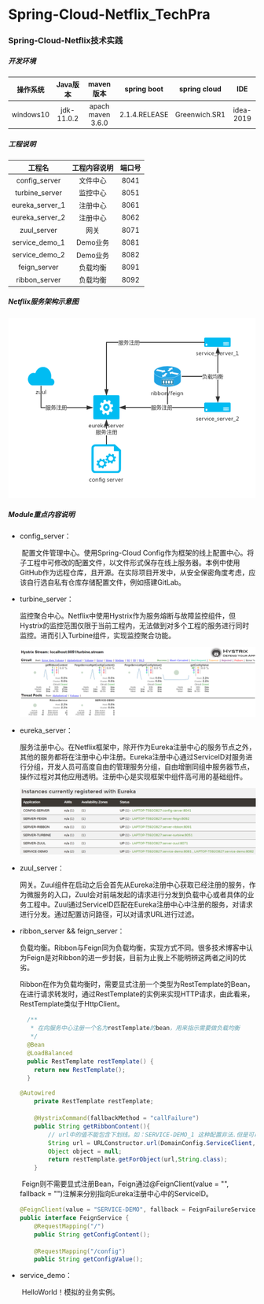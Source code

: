# Spring-Cloud-Netflix_TechPra
###		Spring-Cloud-Netflix技术实践

#####	开发环境

| 操作系统  |  Java版本  |     maven版本     |  spring boot  | spring cloud  |    IDE    |
| :-------: | :--------: | :---------------: | :-----------: | :-----------: | :-------: |
| windows10 | jdk-11.0.2 | apach maven 3.6.0 | 2.1.4.RELEASE | Greenwich.SR1 | idea-2019 |

#####	工程说明

|     工程名      | 工程内容说明 | 端口号 |
| :-------------: | :----------: | :----: |
|  config_server  |   文件中心   |  8041  |
| turbine_server  |   监控中心   |  8051  |
| eureka_server_1 |   注册中心   |  8061  |
| eureka_server_2 |   注册中心   |  8062  |
|   zuul_server   |     网关     |  8071  |
| service_demo_1  |   Demo业务   |  8081  |
| service_demo_2  |   Demo业务   |  8082  |
|  feign_server   |   负载均衡   |  8091  |
|  ribbon_server  |   负载均衡   |  8092  |



#####	Netflix服务架构示意图

![服务架构示意图](https://github.com/lautrix/Spring-Cloud-Netflix_TechPra/blob/master/ConfigFiles/spring-cloud%20netflix%E6%9C%8D%E5%8A%A1%E6%9E%B6%E6%9E%84%E7%A4%BA%E6%84%8F%E5%9B%BE.jpg)

#####	Module重点内容说明

- config_server：

  ​	配置文件管理中心。使用Spring-Cloud Config作为框架的线上配置中心。将子工程中可修改的配置文件，以文件形式保存在线上服务器。本例中使用GitHub作为远程仓库，且开源。在实际项目开发中，从安全保密角度考虑，应该自行选自私有仓库存储配置文件，例如搭建GitLab。

- turbine_server：

  ​	监控聚合中心。Netflix中使用Hystrix作为服务熔断与故障监控组件，但Hystrix的监控范围仅限于当前工程内，无法做到对多个工程的服务进行同时监控。进而引入Turbine组件，实现监控聚合功能。

  ![监控聚合](https://github.com/lautrix/Spring-Cloud-Netflix_TechPra/blob/master/ConfigFiles/%E7%9B%91%E6%8E%A7%E8%81%9A%E5%90%88.png)

- eureka_server：

  ​	服务注册中心。在Netflix框架中，除开作为Eureka注册中心的服务节点之外，其他的服务都将在注册中心中注册。Eureka注册中心通过ServiceID对服务进行分组，开发人员可高度自由的管理服务分组，自由增删同组中服务器节点，操作过程对其他应用透明。注册中心是实现框架中组件高可用的基础组件。

  ![注册中心](https://github.com/lautrix/Spring-Cloud-Netflix_TechPra/blob/master/ConfigFiles/%E6%B3%A8%E5%86%8C%E4%B8%AD%E5%BF%83.png)

- zuul_server：

  ​	网关。Zuul组件在启动之后会首先从Eureka注册中心获取已经注册的服务，作为微服务的入口，Zuul会对前端发起的请求进行分发到负载中心或者具体的业务工程中。Zuul通过ServiceID匹配在Eureka注册中心中注册的服务，对请求进行分发。通过配置访问路径，可以对请求URL进行过滤。

- ribbon_server && feign_server：

  ​	负载均衡。Ribbon与Feign同为负载均衡，实现方式不同。很多技术博客中认为Feign是对Ribbon的进一步封装，目前为止我上不能明辨这两者之间的优劣。

  ​	Ribbon在作为负载均衡时，需要显式注册一个类型为RestTemplate的Bean，在进行请求转发时，通过RestTemplate的实例来实现HTTP请求，由此看来，RestTemplate类似于HttpClient。

  ```java
    /**
     * 在向服务中心注册一个名为restTemplate的bean，用来指示需要做负载均衡
     */
    @Bean
    @LoadBalanced
    public RestTemplate restTemplate() {
      return new RestTemplate();
    }
  ```

  ```java
  @Autowired
      private RestTemplate restTemplate;
  
      @HystrixCommand(fallbackMethod = "callFailure")
      public String getRibbonContent(){
          // url中的值不能包含下划线。如：SERVICE-DEMO_1 这种配置非法.但是可以包含连接线-
          String url = URLConstructor.url(DomainConfig.ServiceClient, ApiConfig.GetContent);
          Object object = null;
          return restTemplate.getForObject(url,String.class);
      }
  ```

  ​	Feign则不需要显式注册Bean，Feign通过@FeignClient(value = "", fallback = "")注解来分别指向Eureka注册中心中的ServiceID。

  ```java
  @FeignClient(value = "SERVICE-DEMO", fallback = FeignFailureServiceImpl.class)
  public interface FeignService {
      @RequestMapping("/")
      public String getConfigContent();
  
      @RequestMapping("/config")
      public String getConfigValue();
  ```

- service_demo：

  ​	HelloWorld！模拟的业务实例。